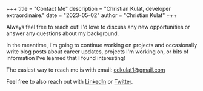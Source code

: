 +++
title = "Contact Me"
description = "Christian Kulat, developer extraordinaire."
date = "2023-05-02"
author = "Christian Kulat"
+++

Always feel free to reach out! I'd love to discuss any new opportunities or answer any questions about my background.

In the meantime, I'm going to continue working on projects and occasionally write blog posts about career updates, projects I'm working on, or bits of information I've learned that I found interesting!

The easiest way to reach me is with email: [cdkulat1@gmail.com](mailto:cdkulat1@gmail.com)

Feel free to also reach out with [LinkedIn](https://linkedin.com/in/cdkulat) or 
[Twitter](https://twitter.com/christiankulat).
